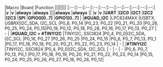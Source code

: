 |Macro |Board |Function ||||||||
|:--:|:--:|:--:|:--:|:--:|:--:|:--:|:--:|:--:|:--:|:--:|
|**v** |**v** |**always** |**always** ||||**always** |**always** ||
|**v** |**v** |**UART** |**I2C0** |**I2C1** |**I2C2** |**I2C3** |**SPI** |**GPIO0[0..7]** |**GPIO1[0..7]** |
|**#QUAD_I2C** |LPC824MAX  |USBTX, USBRX|I2C_SDA, I2C_SCL |P0_6, P0_14  |P0_23, P0_22 |P0_21, P0_20 |P0_26, P0_25, P0_24, P0_15|P0_19, P0_12, P0_18, P0_28, P0_16, P0_17, P0_13, P0_27 | - |
|**#QUAD_I2C + #TINYI2C** |TINYI2C, SSCI824 |P0_4, P0_0|I2C_SDA, I2C_SCL |P0_16, P0_27 |P0_26, P0_25 |P0_24, P0_15 |P0_6, P0_7, P0_13, P0_1 |P0_17, P0_18, P0_19, P0_20, P0_21, P0_22, P0_23, P0_14 | - |
|**#TINYI2C** |TINYI2C, SSCI824 |P0_4, P0_0|I2C_SDA, I2C_SCL | - | - | - |P0_6, P0_7, P0_13, P0_1 |P0_17, P0_18, P0_19, P0_20, P0_21, P0_22, P0_23, P0_14 |P0_15, P0_24, P0_25, P0_26, P0_27, P0_16, P0_28, P0_12|

